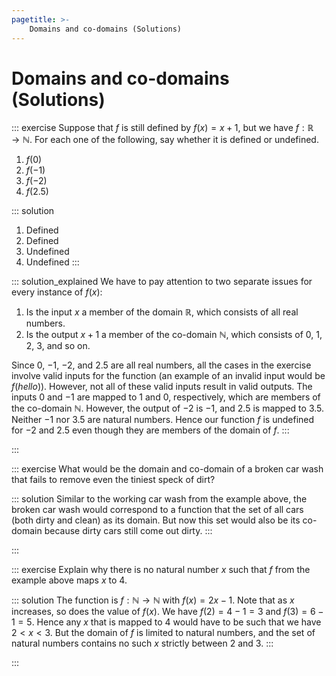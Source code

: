 ```yaml
---
pagetitle: >-
    Domains and co-domains (Solutions)
---
```


# Domains and co-domains (Solutions)

::: exercise
Suppose that $f$ is still defined by $f(x) = x + 1$, but we have $f: \mathbb{R} \rightarrow \mathbb{N}$.
For each one of the following, say whether it is defined or undefined.

1. $f(0)$
1. $f(-1)$
1. $f(-2)$
1. $f(2.5)$

::: solution
1. Defined
1. Defined
1. Undefined
1. Undefined
:::

::: solution_explained
We have to pay attention to two separate issues for every instance of $f(x)$:

1. Is the input $x$ a member of the domain $\mathbb{R}$, which consists of all real numbers.
1. Is the output $x+1$ a member of the co-domain $\mathbb{N}$, which consists of $0$, $1$, $2$, $3$, and so on.

Since $0$, $-1$, $-2$, and $2.5$ are all real numbers, all the cases in the exercise involve valid inputs for the function (an example of an invalid input would be $f(\mathit{hello})$). 
However, not all of these valid inputs result in valid outputs.
The inputs $0$ and $-1$ are mapped to $1$ and $0$, respectively, which are members of the co-domain $\mathbb{N}$.
However, the output of $-2$ is $-1$, and $2.5$ is mapped to $3.5$.
Neither $-1$ nor $3.5$ are natural numbers.
Hence our function $f$ is undefined for $-2$ and $2.5$ even though they are members of the domain of $f$.
:::

:::

::: exercise
What would be the domain and co-domain of a broken car wash that fails to remove even the tiniest speck of dirt?

::: solution
Similar to the working car wash from the example above, the broken car wash would correspond to a function that the set of all cars (both dirty and clean) as its domain.
But now this set would also be its co-domain because dirty cars still come out dirty.
:::

:::

::: exercise
Explain why there is no natural number $x$ such that $f$ from the example above maps $x$ to $4$.

::: solution
The function is $f: \mathbb{N} \rightarrow \mathbb{N}$ with $f(x) = 2x - 1$.
Note that as $x$ increases, so does the value of $f(x)$.
We have $f(2) = 4 - 1 = 3$ and $f(3) = 6 - 1 = 5$.
Hence any $x$ that is mapped to $4$ would have to be such that we have $2 < x < 3$.
But the domain of $f$ is limited to natural numbers, and the set of natural numbers contains no such $x$ strictly between $2$ and $3$.
:::

:::
